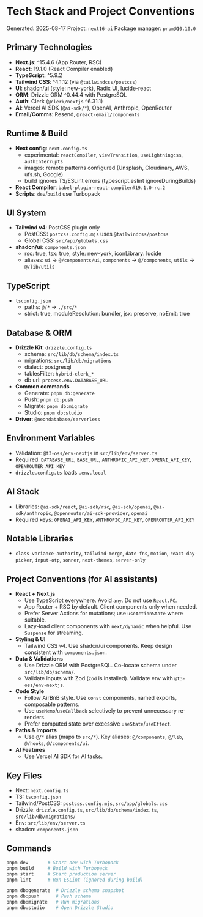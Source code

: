 # Tech Stack and Project Conventions

Generated: 2025-08-17
Project: `next16-ai`
Package manager: `pnpm@10.10.0`

## Primary Technologies
- __Next.js__: ^15.4.6 (App Router, RSC)
- __React__: 19.1.0 (React Compiler enabled)
- __TypeScript__: ^5.9.2
- __Tailwind CSS__: ^4.1.12 (via `@tailwindcss/postcss`)
- __UI__: shadcn/ui (style: new-york), Radix UI, lucide-react
- __ORM__: Drizzle ORM ^0.44.4 with PostgreSQL
- __Auth__: Clerk (`@clerk/nextjs` ^6.31.1)
- __AI__: Vercel AI SDK (`@ai-sdk/*`), OpenAI, Anthropic, OpenRouter
- __Email/Comms__: Resend, `@react-email/components`

## Runtime & Build
- __Next config__: `next.config.ts`
  - experimental: `reactCompiler`, `viewTransition`, `useLightningcss`, `authInterrupts`
  - images: remote patterns configured (Unsplash, Cloudinary, AWS, ufs.sh, Google)
  - build ignores TS/ESLint errors (typescript.eslint ignoreDuringBuilds)
- __React Compiler__: `babel-plugin-react-compiler@19.1.0-rc.2`
- __Scripts__: `dev`/`build` use Turbopack

## UI System
- __Tailwind v4__: PostCSS plugin only
  - PostCSS: `postcss.config.mjs` uses `@tailwindcss/postcss`
  - Global CSS: `src/app/globals.css`
- __shadcn/ui__: `components.json`
  - rsc: true, tsx: true, style: new-york, iconLibrary: lucide
  - aliases: `ui` -> `@/components/ui`, `components` -> `@/components`, `utils` -> `@/lib/utils`

## TypeScript
- `tsconfig.json`
  - paths: `@/*` -> `./src/*`
  - strict: true, moduleResolution: bundler, jsx: preserve, noEmit: true

## Database & ORM
- __Drizzle Kit__: `drizzle.config.ts`
  - schema: `src/lib/db/schema/index.ts`
  - migrations: `src/lib/db/migrations`
  - dialect: postgresql
  - tablesFilter: `hybrid-clerk_*`
  - db url: `process.env.DATABASE_URL`
- __Common commands__
  - Generate: `pnpm db:generate`
  - Push: `pnpm db:push`
  - Migrate: `pnpm db:migrate`
  - Studio: `pnpm db:studio`
- __Driver__: `@neondatabase/serverless`

## Environment Variables
- Validation: `@t3-oss/env-nextjs` in `src/lib/env/server.ts`
- Required: `DATABASE_URL`, `BASE_URL`, `ANTHROPIC_API_KEY`, `OPENAI_API_KEY`, `OPENROUTER_API_KEY`
- `drizzle.config.ts` loads `.env.local`

## AI Stack
- Libraries: `@ai-sdk/react`, `@ai-sdk/rsc`, `@ai-sdk/openai`, `@ai-sdk/anthropic`, `@openrouter/ai-sdk-provider`, `openai`
- Required keys: `OPENAI_API_KEY`, `ANTHROPIC_API_KEY`, `OPENROUTER_API_KEY`

## Notable Libraries
- `class-variance-authority`, `tailwind-merge`, `date-fns`, `motion`, `react-day-picker`, `input-otp`, `sonner`, `next-themes`, `server-only`

## Project Conventions (for AI assistants)
- __React + Next.js__
  - Use TypeScript everywhere. Avoid `any`. Do not use `React.FC`.
  - App Router + RSC by default. Client components only when needed.
  - Prefer Server Actions for mutations; use `useActionState` where suitable.
  - Lazy-load client components with `next/dynamic` when helpful. Use `Suspense` for streaming.
- __Styling & UI__
  - Tailwind CSS v4. Use shadcn/ui components. Keep design consistent with `components.json`.
- __Data & Validations__
  - Use Drizzle ORM with PostgreSQL. Co-locate schema under `src/lib/db/schema/`.
  - Validate inputs with Zod (`zod` is installed). Validate env with `@t3-oss/env-nextjs`.
- __Code Style__
  - Follow AirBnB style. Use `const` components, named exports, composable patterns.
  - Use `useMemo`/`useCallback` selectively to prevent unnecessary re-renders.
  - Prefer computed state over excessive `useState`/`useEffect`.
- __Paths & Imports__
  - Use `@/*` alias (maps to `src/*`). Key aliases: `@/components`, `@/lib`, `@/hooks`, `@/components/ui`.
- __AI Features__
  - Use Vercel AI SDK for AI tasks.

## Key Files
- Next: `next.config.ts`
- TS: `tsconfig.json`
- Tailwind/PostCSS: `postcss.config.mjs`, `src/app/globals.css`
- Drizzle: `drizzle.config.ts`, `src/lib/db/schema/index.ts`, `src/lib/db/migrations/`
- Env: `src/lib/env/server.ts`
- shadcn: `components.json`

## Commands
```bash
pnpm dev       # Start dev with Turbopack
pnpm build     # Build with Turbopack
pnpm start     # Start production server
pnpm lint      # Run ESLint (ignored during build)

pnpm db:generate  # Drizzle schema snapshot
pnpm db:push      # Push schema
pnpm db:migrate   # Run migrations
pnpm db:studio    # Open Drizzle Studio
```
